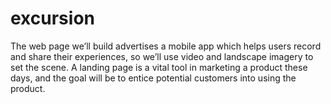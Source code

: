 excursion
=========

The web page we’ll build advertises a mobile app which helps users record and share their experiences, 
so we’ll use video and landscape imagery to set the scene. A landing page is a vital tool in marketing 
a product these days, and the goal will be to entice potential customers into using the product.
